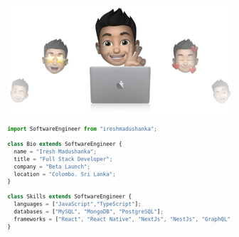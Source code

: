 <p align="center">
  <img src="https://github.com/iresh96/iresh96/blob/main/cover-ireshpng.png" />
</p>

```js
import SoftwareEngineer from "ireshmadushanka";

class Bio extends SoftwareEngineer {
  name = "Iresh Madushanka";
  title = "Full Stack Developer";
  company = "Beta Launch";
  location = "Colombo. Sri Lanka";
}

class Skills extends SoftwareEngineer {
  languages = ["JavaScript","TypeScript"];
  databases = ["MySQL", "MongoDB", "PostgreSQL"];
  frameworks = ["React", "React Native", "NextJs", "NestJs", "GraphQL", "Express"];
}
```
